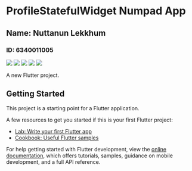 # ProfileStatefulWidget Numpad App
## Name: Nuttanun Lekkhum
### ID: 6340011005

<img src="assets/images/0.png" style="height; 100px">
<img src="assets/images/1.png" style="height; 100px">
<img src="assets/images/2.png" style="height; 100px">
<img src="assets/images/3.png" style="height; 100px">
<img src="assets/images/4.png" style="height; 100px">

A new Flutter project.

## Getting Started

This project is a starting point for a Flutter application.

A few resources to get you started if this is your first Flutter project:

- [Lab: Write your first Flutter app](https://docs.flutter.dev/get-started/codelab)
- [Cookbook: Useful Flutter samples](https://docs.flutter.dev/cookbook)

For help getting started with Flutter development, view the
[online documentation](https://docs.flutter.dev/), which offers tutorials,
samples, guidance on mobile development, and a full API reference.
